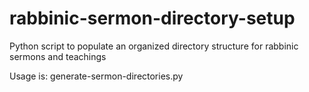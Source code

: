 # rabbinic-sermon-directory-setup
Python script to populate an organized directory structure for rabbinic sermons and teachings

Usage is: generate-sermon-directories.py <root-directory>